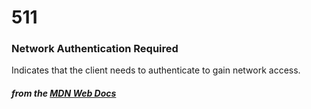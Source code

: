 # 511
### Network Authentication Required

Indicates that the client needs to authenticate to gain network access.

#### *from the [MDN Web Docs](https://developer.mozilla.org/en-US/docs/Web/HTTP/Status)* 